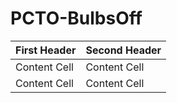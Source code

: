 # PCTO-BulbsOff
First Header  | Second Header
------------- | -------------
Content Cell  | Content Cell
Content Cell  | Content Cell 
